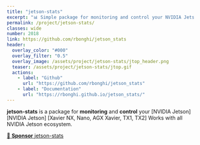 ```yaml
---
title: "jetson-stats"
excerpt: "📊 Simple package for monitoring and control your NVIDIA Jetson [Xavier NX, Nano, AGX Xavier, TX1, TX2]"
permalink: /project/jetson-stats/
classes: wide
number: 2018
link: https://github.com/rbonghi/jetson_stats
header:
  overlay_color: "#000"
  overlay_filter: "0.5"
  overlay_image: /assets/project/jetson-stats/jtop_header.png
  teaser: /assets/project/jetson-stats/jtop.gif
  actions:
    - label: "Github"
      url: "https://github.com/rbonghi/jetson_stats"
    - label: "Documentation"
      url: "https://rbonghi.github.io/jetson_stats/"
---
```


**jetson-stats** is a package for **monitoring** and **control** your [NVIDIA Jetson][NVIDIA Jetson] [Xavier NX, Nano, AGX Xavier, TX1, TX2] Works with all NVIDIA Jetson ecosystem.

[:sparkling_heart: **Sponsor** jetson-stats](https://github.com/sponsors/rbonghi)